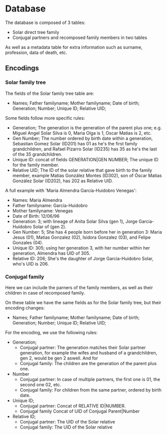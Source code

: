# Database

The database is composed of 3 tables:
- Solar direct tree family
- Conjugal partners and recomposed family members in two tables

As well as a metadata table for extra information such as surname, profession, data of death, etc.

## Encodings

### Solar family tree

The fields of the Solar family tree table are:
- Names;  Father familyname; Mother familyname; Date of birth; Generation; Number; Unique ID; Relative UID;

Some fields follow more specific rules:
- Generation; The generation is the generation of the parent plus one; e.g. Miguel Angel Solar Silva is 0, Maria Olga is 1, Oscar Matias is 2, etc.
- Gen Number; The number ordered by birth date within a generation, Sebastian Gomez Solar (ID201) has 01 as he's the first family grandchildren, and Rafael Pizarro Solar (ID235) has 35 as he's the last of the 35 grandchildren.
- Unique ID: concat of fields GENERATION|GEN NUMBER; The unique ID for the family member.
- Relative UID; The ID of the solar relative that gave birth to the family member, example Matías González Montes (ID302), son of Óscar Matias González Solar (ID202), has 202 as Relative UID.

A full example with 'María Almendra García-Huidobro Venegas':
- Names: Maria Almendra
- Father familyname: García-Huidobro
- Mother familyname: Venegas
- Date of Birth: 12/06/96
- Generation: 3; with lineage of Anita Solar Silva (gen 1), Jorge Garcia-Huidobro Solar of (gen 2).
- Gen Number: 5; She has 4 people born before her in generation 3: Maria Jesus (01), Matias Gonzalez (02), Isidora Gonzalez (03), and Felipe Gonzales (04).
- Unique ID: 305; using her generation 3, with her number within her generation, Almendra has UID of 305.
- Relative ID: 206; She's the daughter of Jorge Garcia-Huidobro Solar, who's UID is 206.

### Conjugal family

Here we can include the parners of the family members, as well as their children in case of recomposed family.

On these table we have the same fields as for the Solar family tree, but their encoding changes:
- Names; Father familyname; Mother familyname; Date of birth; Generation; Number; Unique ID; Relative UID;

For the encoding, we use the following rules:
- Generation;
  - Conjugal partner: The generation matches their Solar partner generation, for example the wifes and husband of a grandchildren, gen 2, would be gen 2 aswell. And for
  - Conjugal family: The children are the generation of the parent plus one.
- Number
  - Conjugal partner: In case of multiple partners, the first one is 01, the second one 02, etc.
  - Conjugal family: For children from the same partner, ordered by birth date.
- Unique ID;
  - Conjugal partner: Concat of RELATIVE ID|NUMBER.
  - Conjugal family Concat of UID of Conjugal Parent|Number
- Relative ID;
  - Conjugal partner: The UID of the Solar relative
  - Conjugal family: The UID of the Solar relative
